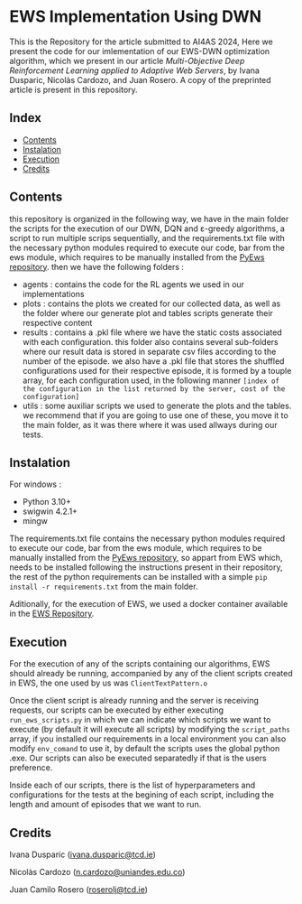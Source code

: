 # EWS Implementation Using DWN

This is the Repository for the article submitted to AI4AS 2024, Here we present the code for our imlementation of our EWS-DWN optimization algorithm, which we present in our article _Multi-Objective Deep Reinforcement Learning applied to Adaptive Web Servers_, by Ivana Dusparic, Nicolàs Cardozo, and Juan Rosero. A copy of the preprinted article is present in this repository.

## Index

* [Contents](##contents)
* [Instalation](##Instalation)
* [Execution](##Execution)
* [Credits](##Credits)

## Contents

this repository is organized in the following way, we have in the main folder the scripts for the execution of our DWN, DQN and ε-greedy algorithms, a script to run multiple scrips sequentially, and the requirements.txt file with the necessary python modules required to execute our code, bar from the ews module, which requires to be manually installed from the [PyEws repository](https://github.com/EGAlberts/pyews). then we have the following folders : 

* agents : contains the code for the RL agents we used in our implementations
* plots : contains the plots we created for our collected data, as well as the folder where our generate plot and tables scripts generate their respective content
* results : contains a .pkl file where we have the static costs associated with each configuration. this folder also contains several sub-folders where our result data is stored in separate csv files according to the number of the episode. we also have a .pkl file that stores the shuffled configurations used for their respective episode, it is formed by a touple array, for each configuration used, in the following manner `[index of the configuration in the list returned by the server, cost of the configuration]`
* utils : some auxiliar scripts we used to generate the plots and the tables. we recommend that if you are going to use one of these, you move it to the main folder, as it was there where it was used allways during our tests.

## Instalation

For windows : 
    
* Python 3.10+
* swigwin 4.2.1+
* mingw

The requirements.txt file contains the necessary python modules required to execute our code, bar from the ews module, which requires to be manually installed from the [PyEws repository](https://github.com/EGAlberts/pyews), so appart from EWS which, needs to be installed following the instructions present in their repository, the rest of the python requirements can be installed with a simple `pip install -r requirements.txt` from the main folder.

Aditionally, for the execution of EWS, we used a docker container available in the [EWS Repository](https://github.com/robertovrf/emergent_web_server).

## Execution

For the execution of any of the scripts containing our algorithms, EWS should already be running, accompanied by any of the client scripts created in EWS, the one used by us was `ClientTextPattern.o`

Once the client script is already running and the server is receiving requests, our scripts can be executed by either executing `run_ews_scripts.py` in which we can indicate which scripts we want to execute (by default it will execute all scripts) by modifying the `script_paths` array, if you installed our requirements in a local environment you can also modify `env_comand` to use it, by default the scripts uses the global python .exe. Our scripts can also be executed separatedly if that is the users preference.

Inside each of our scripts, there is the list of hyperparameters and configurations for the tests at the begining of each script, including the length and amount of episodes that we want to run.


## Credits

Ivana Dusparic (ivana.dusparic@tcd.ie)

Nicolàs Cardozo (n.cardozo@uniandes.edu.co)

Juan Camilo Rosero (roserolj@tcd.ie)
